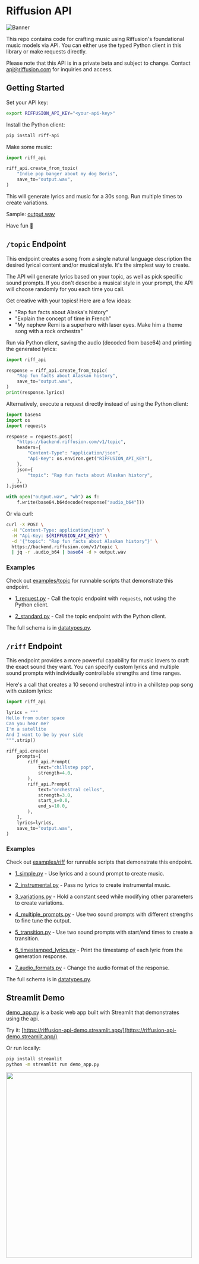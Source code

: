 # Riffusion API

![Banner](https://storage.googleapis.com/corpusant-public/banner.jpg)

This repo contains code for crafting music using Riffusion's foundational music models via API. You can either use the typed Python client in this library or make requests directly.

Please note that this API is in a private beta and subject to change. Contact api@riffusion.com for inquiries and access.

## Getting Started
Set your API key:

```bash
export RIFFUSION_API_KEY="<your-api-key>"
```

Install the Python client:
```bash
pip install riff-api
```

Make some music:

```python
import riff_api

riff_api.create_from_topic(
    "Indie pop banger about my dog Boris",
    save_to="output.wav",
)
```

This will generate lyrics and music for a 30s song. Run multiple times to create variations.

Sample: [output.wav](https://storage.googleapis.com/corpusant-public/output.wav)

Have fun 💙

## `/topic` Endpoint

This endpoint creates a song from a single natural language description the desired lyrical content and/or musical style. It's the simplest way to create.

The API will generate lyrics based on your topic, as well as pick specific sound prompts. If you don't describe a musical style in your prompt, the API will choose randomly for you each time you call.

Get creative with your topics! Here are a few ideas:

 * "Rap fun facts about Alaska's history"
 * "Explain the concept of time in French"
 * "My nephew Remi is a superhero with laser eyes. Make him a theme song with a rock orchestra"

Run via Python client, saving the audio (decoded from base64) and printing the generated lyrics:

```python
import riff_api

response = riff_api.create_from_topic(
    "Rap fun facts about Alaskan history",
    save_to="output.wav",
)
print(response.lyrics)
```

Alternatively, execute a request directly instead of using the Python client:

```python
import base64
import os
import requests

response = requests.post(
    "https://backend.riffusion.com/v1/topic",
    headers={
        "Content-Type": "application/json",
        "Api-Key": os.environ.get("RIFFUSION_API_KEY"),
    },
    json={
        "topic": "Rap fun facts about Alaskan history",
    },
).json()

with open("output.wav", "wb") as f:
    f.write(base64.b64decode(response["audio_b64"]))
```

Or via curl:

```bash
curl -X POST \
  -H "Content-Type: application/json" \
  -H "Api-Key: ${RIFFUSION_API_KEY}" \
  -d '{"topic": "Rap fun facts about Alaskan history"}' \
  https://backend.riffusion.com/v1/topic \
  | jq -r .audio_b64 | base64 -d > output.wav
```

### Examples

Check out [examples/topic](examples/topic) for runnable scripts that demonstrate this endpoint.

 * [1_request.py](examples/topic/1_request.py) - Call the topic endpoint with `requests`, not using the Python client.

 * [2_standard.py](examples/topic/2_standard.py) - Call the topic endpoint with the Python client.

The full schema is in [datatypes.py](riff_api/datatypes.py).

## `/riff` Endpoint

This endpoint provides a more powerful capability for music lovers to craft the exact sound they want. You can specify custom lyrics and multiple sound prompts with individually controllable strengths and time ranges.

Here's a call that creates a 10 second orchestral intro in a chillstep pop song with custom lyrics:

```python
import riff_api

lyrics = """
Hello from outer space
Can you hear me?
I'm a satellite
And I want to be by your side
""".strip()

riff_api.create(
    prompts=[
        riff_api.Prompt(
            text="chillstep pop",
            strength=4.0,
        ),
        riff_api.Prompt(
            text="orchestral cellos",
            strength=3.0,
            start_s=0.0,
            end_s=10.0,
        ),
    ],
    lyrics=lyrics,
    save_to="output.wav",
)
```

### Examples

Check out [examples/riff](examples/riff) for runnable scripts that demonstrate this endpoint.

 * [1_simple.py](examples/riff/1_simple.py) - Use lyrics and a sound prompt to create music.

 * [2_instrumental.py](examples/riff/2_instrumental.py) - Pass no lyrics to create instrumental music.

 * [3_variations.py](examples/riff/3_variations.py) - Hold a constant seed while modifying other parameters to create variations.

 * [4_multiple_prompts.py](examples/riff/4_multiple_prompts.py) - Use two sound prompts with different strengths to fine tune the output.

 * [5_transition.py](examples/riff/5_transition.py) - Use two sound prompts with start/end times to create a transition.

 * [6_timestamped_lyrics.py](examples/riff/6_timestamped_lyrics.py) - Print the timestamp of each lyric from the generation response.

 * [7_audio_formats.py](examples/riff/7_audio_formats.py) - Change the audio format of the response.

The full schema is in [datatypes.py](riff_api/datatypes.py).

## Streamlit Demo

[demo_app.py](demo_app.py) is a basic web app built with Streamlit that
demonstrates using the api.

Try it: [https://riffusion-api-demo.streamlit.app/](https://riffusion-api-demo.streamlit.app/)

Or run locally:

```bash
pip install streamlit
python -m streamlit run demo_app.py
```

<img src="https://storage.googleapis.com/corpusant-public/riffusion_demo_app.png" width="500px" />
